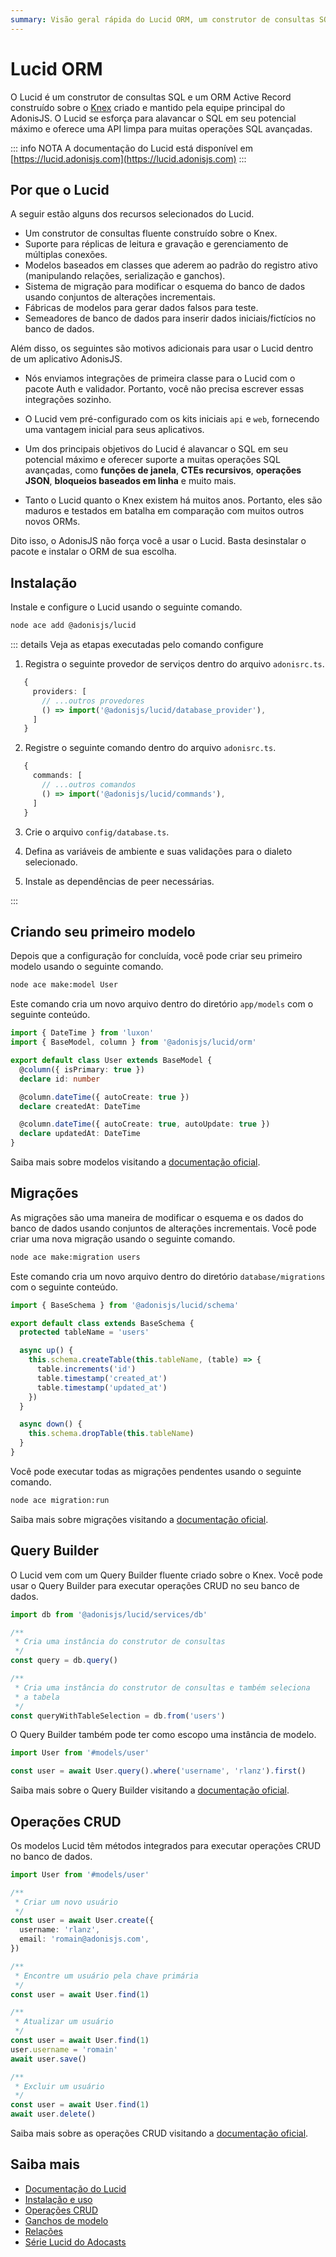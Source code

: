 ```yaml
---
summary: Visão geral rápida do Lucid ORM, um construtor de consultas SQL e um ORM Active Record construído sobre o Knex.
---
```


# Lucid ORM

O Lucid é um construtor de consultas SQL e um ORM Active Record construído sobre o [Knex](https://knexjs.org) criado e mantido pela equipe principal do AdonisJS. O Lucid se esforça para alavancar o SQL em seu potencial máximo e oferece uma API limpa para muitas operações SQL avançadas.

::: info NOTA
A documentação do Lucid está disponível em [https://lucid.adonisjs.com](https://lucid.adonisjs.com)
:::

## Por que o Lucid

A seguir estão alguns dos recursos selecionados do Lucid.

- Um construtor de consultas fluente construído sobre o Knex.
- Suporte para réplicas de leitura e gravação e gerenciamento de múltiplas conexões.
- Modelos baseados em classes que aderem ao padrão do registro ativo (manipulando relações, serialização e ganchos).
- Sistema de migração para modificar o esquema do banco de dados usando conjuntos de alterações incrementais.
- Fábricas de modelos para gerar dados falsos para teste.
- Semeadores de banco de dados para inserir dados iniciais/fictícios no banco de dados.

Além disso, os seguintes são motivos adicionais para usar o Lucid dentro de um aplicativo AdonisJS.

- Nós enviamos integrações de primeira classe para o Lucid com o pacote Auth e validador. Portanto, você não precisa escrever essas integrações sozinho.

- O Lucid vem pré-configurado com os kits iniciais `api` e `web`, fornecendo uma vantagem inicial para seus aplicativos.

- Um dos principais objetivos do Lucid é alavancar o SQL em seu potencial máximo e oferecer suporte a muitas operações SQL avançadas, como **funções de janela**, **CTEs recursivos**, **operações JSON**, **bloqueios baseados em linha** e muito mais.

- Tanto o Lucid quanto o Knex existem há muitos anos. Portanto, eles são maduros e testados em batalha em comparação com muitos outros novos ORMs.

Dito isso, o AdonisJS não força você a usar o Lucid. Basta desinstalar o pacote e instalar o ORM de sua escolha.

## Instalação

Instale e configure o Lucid usando o seguinte comando.

```sh
node ace add @adonisjs/lucid
```

::: details Veja as etapas executadas pelo comando configure

1. Registra o seguinte provedor de serviços dentro do arquivo `adonisrc.ts`.

```ts
   {
     providers: [
       // ...outros provedores
       () => import('@adonisjs/lucid/database_provider'),
     ]
   }
   ```

2. Registre o seguinte comando dentro do arquivo `adonisrc.ts`.

```ts
   {
     commands: [
       // ...outros comandos
       () => import('@adonisjs/lucid/commands'),
     ]
   }
   ```

3. Crie o arquivo `config/database.ts`.

4. Defina as variáveis ​​de ambiente e suas validações para o dialeto selecionado.

5. Instale as dependências de peer necessárias.

:::

## Criando seu primeiro modelo

Depois que a configuração for concluída, você pode criar seu primeiro modelo usando o seguinte comando.

```sh
node ace make:model User
```

Este comando cria um novo arquivo dentro do diretório `app/models` com o seguinte conteúdo.

```ts
import { DateTime } from 'luxon'
import { BaseModel, column } from '@adonisjs/lucid/orm'

export default class User extends BaseModel {
  @column({ isPrimary: true })
  declare id: number

  @column.dateTime({ autoCreate: true })
  declare createdAt: DateTime

  @column.dateTime({ autoCreate: true, autoUpdate: true })
  declare updatedAt: DateTime
}
```

Saiba mais sobre modelos visitando a [documentação oficial](https://lucid.adonisjs.com/docs/models).

## Migrações

As migrações são uma maneira de modificar o esquema e os dados do banco de dados usando conjuntos de alterações incrementais. Você pode criar uma nova migração usando o seguinte comando.

```sh
node ace make:migration users
```

Este comando cria um novo arquivo dentro do diretório `database/migrations` com o seguinte conteúdo.

```ts
import { BaseSchema } from '@adonisjs/lucid/schema'

export default class extends BaseSchema {
  protected tableName = 'users'

  async up() {
    this.schema.createTable(this.tableName, (table) => {
      table.increments('id')
      table.timestamp('created_at')
      table.timestamp('updated_at')
    })
  }

  async down() {
    this.schema.dropTable(this.tableName)
  }
}
```

Você pode executar todas as migrações pendentes usando o seguinte comando.

```sh
node ace migration:run
```

Saiba mais sobre migrações visitando a [documentação oficial](https://lucid.adonisjs.com/docs/migrations).

## Query Builder

O Lucid vem com um Query Builder fluente criado sobre o Knex. Você pode usar o Query Builder para executar operações CRUD no seu banco de dados.

```ts
import db from '@adonisjs/lucid/services/db'

/**
 * Cria uma instância do construtor de consultas
 */
const query = db.query()

/**
 * Cria uma instância do construtor de consultas e também seleciona
 * a tabela
 */
const queryWithTableSelection = db.from('users')
```

O Query Builder também pode ter como escopo uma instância de modelo.

```ts
import User from '#models/user'

const user = await User.query().where('username', 'rlanz').first()
```

Saiba mais sobre o Query Builder visitando a [documentação oficial](https://lucid.adonisjs.com/docs/select-query-builder).

## Operações CRUD

Os modelos Lucid têm métodos integrados para executar operações CRUD no banco de dados.

```ts
import User from '#models/user'

/**
 * Criar um novo usuário
 */
const user = await User.create({
  username: 'rlanz',
  email: 'romain@adonisjs.com',
})

/**
 * Encontre um usuário pela chave primária
 */
const user = await User.find(1)

/**
 * Atualizar um usuário
 */
const user = await User.find(1)
user.username = 'romain'
await user.save()

/**
 * Excluir um usuário
 */
const user = await User.find(1)
await user.delete()
```

Saiba mais sobre as operações CRUD visitando a [documentação oficial](https://lucid.adonisjs.com/docs/crud-operations).

## Saiba mais

* [Documentação do Lucid](https://lucid.adonisjs.com)
* [Instalação e uso](https://lucid.adonisjs.com/docs/installation)
* [Operações CRUD](https://lucid.adonisjs.com/docs/crud-operations)
* [Ganchos de modelo](https://lucid.adonisjs.com/docs/model-hooks)
* [Relações](https://lucid.adonisjs.com/docs/relationships)
* [Série Lucid do Adocasts](https://adocasts.com/topics/lucid)
